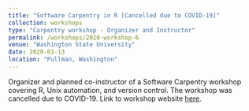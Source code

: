 ```yaml
---
title: "Software Carpentry in R [Cancelled due to COVID-19]"
collection: workshops
type: "Carpentry workshop - Organizer and Instructor"
permalink: /workshops/2020-workshop-6
venue: "Washington State University"
date: 2020-03-13
location: "Pullman, Washington"
---
```


Organizer and planned co-instructor of a Software Carpentry workshop covering R, Unix automation, and version control. The workshop was cancelled due to COVID-19. Link to workshop website [here](https://mbrousil.github.io/2020-04-13-wsu/).
